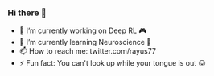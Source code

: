 ### Hi there 👋

- 🔭 I’m currently working on Deep RL 🎮
- 🌱 I’m currently learning Neuroscience 🧠 
- 📫 How to reach me: twitter.com/rayus77
- ⚡ Fun fact: You can't look up while your tongue is out 😛

<!--
**Surya-77/Surya-77** is a ✨ _special_ ✨ repository because its `README.md` (this file) appears on your GitHub profile.

Here are some ideas to get you started:

- 🔭 I’m currently working on Deep RL 🎮
- 🌱 I’m currently learning Neuroscience 🧠 
- 💬 Ask me about ...
- 📫 How to reach me: twitter.com/rayus77
- ⚡ Fun fact: You can't look up while your tongue is out 😛
-->
